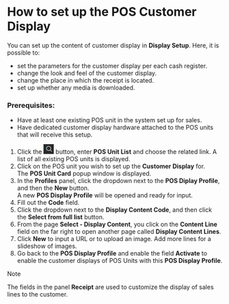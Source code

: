 # How to set up the POS Customer Display

You can set up the content of customer display in **Display Setup**. Here, it is possible to:

- set the parameters for the customer display per each cash register. 
- change the look and feel of the customer display.
- change the place in which the receipt is located.
- set up whether any media is downloaded.

### Prerequisites:

 - Have at least one existing POS unit in the system set up for sales.
 - Have dedicated customer display hardware attached to the POS units that will receive this setup.

 

1. Click the ![Lightbulb that opens the Tell Me feature](../../../images/Icons/Lightbulb_icon.png "Tell Me what you want to do") button, enter **POS Unit List** and choose the related link. 
   A list of all existing POS units is displayed. 
2. Click on the POS unit you wish to set up the **Customer Display** for.  
   The **POS Unit Card** popup window is displayed.
3. In the **Profiles** panel, click the dropdown next to the **POS Diplay Profile**, and then the **New** button.  
   A new **POS Display Profile** will be opened and ready for input.
4. Fill out the **Code** field.
5. Click the dropdown next to the **Display Content Code**, and then click the **Select from full list** button.
5. From the page **Select - Display Content**, you click on the **Content Line** field on the far right to open another page called **Display Content Lines**.
6. Click **New** to input a URL or to upload an image. Add more lines for a slideshow of images.
7. Go back to the **POS Display Profile** and enable the field **Activate** to enable the customer displays of POS Units with this **POS Display Profile**.

> [!NOTE]
> The fields in the panel **Receipt** are used to customize the display of sales lines to the customer.